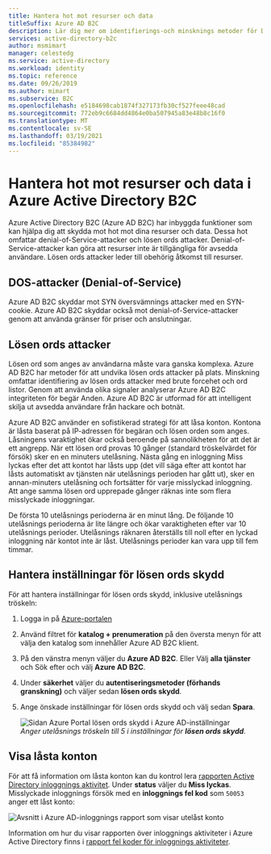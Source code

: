 ```yaml
---
title: Hantera hot mot resurser och data
titleSuffix: Azure AD B2C
description: Lär dig mer om identifierings-och minsknings metoder för DOS-attacker och lösen ords attacker i Azure Active Directory B2C.
services: active-directory-b2c
author: msmimart
manager: celestedg
ms.service: active-directory
ms.workload: identity
ms.topic: reference
ms.date: 09/26/2019
ms.author: mimart
ms.subservice: B2C
ms.openlocfilehash: e5184698cab1874f327173fb30cf527feee48cad
ms.sourcegitcommit: 772eb9c6684dd4864e0ba507945a83e48b8c16f0
ms.translationtype: MT
ms.contentlocale: sv-SE
ms.lasthandoff: 03/19/2021
ms.locfileid: "85384982"
---
```

# <a name="manage-threats-to-resources-and-data-in-azure-active-directory-b2c"></a>Hantera hot mot resurser och data i Azure Active Directory B2C

Azure Active Directory B2C (Azure AD B2C) har inbyggda funktioner som kan hjälpa dig att skydda mot hot mot dina resurser och data. Dessa hot omfattar denial-of-Service-attacker och lösen ords attacker. Denial-of-Service-attacker kan göra att resurser inte är tillgängliga för avsedda användare. Lösen ords attacker leder till obehörig åtkomst till resurser.

## <a name="denial-of-service-attacks"></a>DOS-attacker (Denial-of-Service)

Azure AD B2C skyddar mot SYN översvämnings attacker med en SYN-cookie. Azure AD B2C skyddar också mot denial-of-Service-attacker genom att använda gränser för priser och anslutningar.

## <a name="password-attacks"></a>Lösen ords attacker

Lösen ord som anges av användarna måste vara ganska komplexa. Azure AD B2C har metoder för att undvika lösen ords attacker på plats. Minskning omfattar identifiering av lösen ords attacker med brute forcehet och ord listor. Genom att använda olika signaler analyserar Azure AD B2C integriteten för begär Anden. Azure AD B2C är utformad för att intelligent skilja ut avsedda användare från hackare och botnät.

Azure AD B2C använder en sofistikerad strategi för att låsa konton. Kontona är låsta baserat på IP-adressen för begäran och lösen orden som anges. Låsningens varaktighet ökar också beroende på sannolikheten för att det är ett angrepp. När ett lösen ord provas 10 gånger (standard tröskelvärdet för försök) sker en en minuters utelåsning. Nästa gång en inloggning Miss lyckas efter det att kontot har låsts upp (det vill säga efter att kontot har låsts automatiskt av tjänsten när utelåsnings perioden har gått ut), sker en annan-minuters utelåsning och fortsätter för varje misslyckad inloggning. Att ange samma lösen ord upprepade gånger räknas inte som flera misslyckade inloggningar.

De första 10 utelåsnings perioderna är en minut lång. De följande 10 utelåsnings perioderna är lite längre och ökar varaktigheten efter var 10 utelåsnings perioder. Utelåsnings räknaren återställs till noll efter en lyckad inloggning när kontot inte är låst. Utelåsnings perioder kan vara upp till fem timmar.

## <a name="manage-password-protection-settings"></a>Hantera inställningar för lösen ords skydd

För att hantera inställningar för lösen ords skydd, inklusive utelåsnings tröskeln:

1. Logga in på [Azure-portalen](https://portal.azure.com)
1. Använd filtret för **katalog + prenumeration** på den översta menyn för att välja den katalog som innehåller Azure AD B2C klient.
1. På den vänstra menyn väljer du **Azure AD B2C**. Eller Välj **alla tjänster** och Sök efter och välj **Azure AD B2C**.
1. Under **säkerhet** väljer du **autentiseringsmetoder (förhands granskning)** och väljer sedan **lösen ords skydd**.
1. Ange önskade inställningar för lösen ords skydd och välj sedan **Spara**.

    ![Sidan Azure Portal lösen ords skydd i Azure AD-inställningar](./media/threat-management/portal-02-password-protection.png)
    <br />*Anger utelåsnings tröskeln till 5 i inställningar för **lösen ords skydd***.

## <a name="view-locked-out-accounts"></a>Visa låsta konton

För att få information om låsta konton kan du kontrol lera [rapporten Active Directory inloggnings aktivitet](../active-directory/reports-monitoring/reference-sign-ins-error-codes.md). Under **status** väljer du **Miss lyckas**. Misslyckade inloggnings försök med en **inloggnings fel kod** som `50053` anger ett låst konto:

![Avsnitt i Azure AD-inloggnings rapport som visar utelåst konto](./media/threat-management/portal-01-locked-account.png)

Information om hur du visar rapporten över inloggnings aktiviteter i Azure Active Directory finns i [rapport fel koder för inloggnings aktiviteter](../active-directory/reports-monitoring/reference-sign-ins-error-codes.md).
